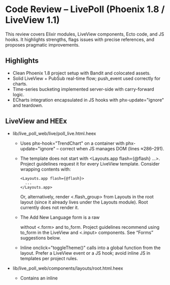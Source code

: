 # Code Review – LivePoll (Phoenix 1.8 / LiveView 1.1)

This review covers Elixir modules, LiveView components, Ecto code, and JS hooks. It highlights strengths, flags issues with precise references, and proposes pragmatic improvements.

## Highlights
- Clean Phoenix 1.8 project setup with Bandit and colocated assets.
- Solid LiveView + PubSub real-time flow; push_event used correctly for charts.
- Time-series bucketing implemented server-side with carry-forward logic.
- ECharts integration encapsulated in JS hooks with phx-update="ignore" and teardown.

## LiveView and HEEx

- lib/live_poll_web/live/poll_live.html.heex
  - Uses phx-hook="TrendChart" on a container with phx-update="ignore" – correct when JS manages DOM (lines ≈286–291).
  - The template does not start with <Layouts.app flash={@flash} ...>. Project guidelines request it for every LiveView template. Consider wrapping contents with:
    
        <Layouts.app flash={@flash}>
          ...
        </Layouts.app>
    
    Or, alternatively, render <.flash_group> from Layouts in the root layout (since it already lives under the Layouts module). Root currently does not render it.
  - The Add New Language form is a raw <form> without <.form> and to_form. Project guidelines recommend using to_form in the LiveView and <.input> components. See “Forms” suggestions below.
  - Inline onclick="toggleTheme()" calls into a global function from the layout. Prefer a LiveView event or a JS hook; avoid inline JS in templates per project rules.

- lib/live_poll_web/components/layouts/root.html.heex
  - Contains an inline <script> for theme management. Project rules discourage inline scripts; move this logic into assets/js/app.js (e.g., a small boot function) and keep only data attributes in markup.
  - Does not render <.flash_group>. Given the rule that <.flash_group> must live in layouts.ex, it’s reasonable to render it here, so LiveViews don’t need to wrap with Layouts.app.

- lib/live_poll_web/components/layouts.ex
  - Provides <Layouts.app> and defines <.flash_group> within the proper module – good. However, <Layouts.app> is not used by PollLive nor root. Either render <Layouts.app> in templates or render <.flash_group> in root.

- lib/live_poll_web/components/core_components.ex
  - Uses daisyUI-oriented classes (btn, alert, toast) in examples and components. Project guidance prefers bespoke Tailwind over daisyUI. Consider removing daisyUI and adjusting classes accordingly.

## LiveView module (server side)

- lib/live_poll_web/live/poll_live.ex
  - mount/3 subscribes to PubSub and seeds assigns – good. Periodic timers every 5s for stats and trend capture – consider consolidating or making intervals configurable to reduce churn under load.
  - handle_event("vote") updates an Option and inserts a VoteEvent. Consider using Repo.update_all for atomic increments if you ever expect heavy concurrency, or explicit SELECT ... FOR UPDATE (with Ecto) to avoid lost updates.
  - handle_event("add_language"): checks for duplicates via Repo.get_by/2 but lacks a DB uniqueness constraint; race conditions can lead to duplicate languages. Add a unique index on poll_options(text) and handle {:error, changeset} on insert.
  - handle_event("change_time_range"): recomputes trend data on each click and pushes updates via push_event – good. See performance notes on recompute.
  - handle_event("seed_data"): schedules :perform_seeding and shows modal – good UX.
  - handle_info(:perform_seeding): inserts ~10k events one-by-one and then updates inserted_at with 10k individual UPDATE statements. This is very slow and DB-heavy. See Performance section for batched insert_all and pre-setting timestamps to avoid UPDATEs.
  - build_trend_data_from_events/1 (≈lines 536–606 and following):
    - Uses dynamic bucket sizing with carry-forward to produce snapshots – nice. For large datasets, the per-bucket reduce in Elixir will be expensive; consider DB aggregation (GROUP BY bucket) or an incremental cache.
    - Preload: the query preloads :option but the association isn’t used; remove preload to reduce overhead.

## Ecto Schemas & DB

- lib/live_poll/poll/option.ex
  - Simple schema with fields :text and :votes – fine.
  - Missing constraints/validations:
    - validate_length(:text, max: 100) and a trimmed input to avoid extremely large values.
    - unique_constraint(:text) if a DB unique index is added.

- lib/live_poll/poll/vote_event.ex
  - Validates inclusion for :event_type – good.
  - Consider a check constraint on votes_after >= 0.

- priv/repo/migrations
  - 20251023072711_create_vote_events.exs defines indices on option_id, inserted_at, language – good coverage for query patterns.
  - Missing a unique index on poll_options(text) if uniqueness is desired.

## JS Hooks and Integration

- assets/js/app.js
  - Imports colocated hooks and registers PieChart and TrendChart – good.
  - CSRF token wiring for LiveSocket – correct.

- assets/js/charts.js
  - PieChart and TrendChart hooks properly initialize, listen for theme changes via MutationObserver, respond to LiveView push_event, handle window resize, and dispose on destroyed – excellent lifecycle management.
  - Tooltip formatter uses HTML string interpolation with seriesName and values derived from user-provided language names. This can be XSS-prone if HTML is interpreted. Consider escaping seriesName or using ECharts rich text/escape mechanisms. See Security.
  - PercentageTrendChart is exported but unused by templates. Remove to reduce bundle size and cognitive load.
  - Color maps duplicated in CSS and JS; consider centralizing mapping (e.g., data attributes + CSS or a single source of truth) to avoid drift.

## Forms (guideline alignment)

- Current Add New Language form is a raw <form>. Project rules recommend:
  - In LiveView: assign(form: to_form(...))
  - In template: <.form for={@form} ...> and <.input field={@form[:name]} ...>
  - Use unique DOM IDs for forms (e.g., id="language-form").

## Code Smells / Dead Code
- PollLive has helpers for drawing SVG pie/trend lines (e.g., pie_slice_path/3, trend_line_points/2) that no longer drive the UI as charts moved to ECharts. Consider removing these helpers and related tests tied to old SVG output to reduce confusion.
- PercentageTrendChart in charts.js is not used in the template.

## Error handling and edges
- Seed operation has no failure path or progress updates; if it fails mid-way, the UI only hides after 800ms. Consider transactions and progress push events for better UX.
- add_language accepts any string; add trim and length caps; reject whitespace-only names; normalize case if needed.

---

## Actionable Recommendations (summary)
- Forms: migrate Add Language to <.form>/<.input> with to_form.
- Layout: move inline theme script into assets/js; render <.flash_group> in root layout or wrap LiveViews with <Layouts.app>.
- DB: add unique index on poll_options(text) + unique_constraint; add validate_length and case/whitespace normalization.
- Performance: batch seeding with insert_all and preset timestamps; remove preload in trend events; consider DB aggregation for trend bucketing.
- JS: sanitize tooltip content; remove unused PercentageTrendChart; centralize color mapping.
- Tests: update tests to reflect ECharts-based charts rather than SVG paths.

## Suggested code changes (illustrative)

1) Database uniqueness and validations

- Migration to add unique index:

    defmodule LivePoll.Repo.Migrations.AddUniqueIndexOnPollOptionsText do
      use Ecto.Migration
      def change do
        create unique_index(:poll_options, [:text])
      end
    end

- Update Option.changeset/2 to normalize and enforce uniqueness:

    def changeset(option, attrs) do
      option
      |> cast(attrs, [:text, :votes])
      |> update_change(:text, fn t -> t |> String.trim() end)
      |> validate_required([:text, :votes])
      |> validate_length(:text, max: 100)
      |> unique_constraint(:text)
    end

2) Remove unused preload in trend query

- lib/live_poll_web/live/poll_live.ex (in build_trend_data_from_events/1):

    events =
      from(e in VoteEvent,
        where: e.inserted_at >= ^cutoff_time,
        order_by: [asc: e.inserted_at]
        # preload: :option   # remove this, not used
      )
      |> Repo.all()

3) Convert Add Language form to to_form + <.input>

- live: assign a form on mount or before render:

    socket = assign(socket, form: to_form(%{"name" => ""}, as: :language))

- template (replace raw <form>):

    <.form for={@form} id="language-form" phx-submit="add_language">
      <.input field={@form[:name]} placeholder="e.g., Kotlin, C#, PHP..." required />
      <.button class="btn btn-primary">Add</.button>
    </.form>

- handle_event to pattern match nested params:

    def handle_event("add_language", %{"language" => %{"name" => name}}, socket) do
      # ... existing logic ...
    end

4) Sanitize ECharts tooltip labels in assets/js/charts.js

- Escape helper:

    function esc(s) {
      return String(s)
        .replace(/&/g, "&amp;")
        .replace(/</g, "&lt;")
        .replace(/>/g, "&gt;")
        .replace(/\"/g, "&quot;")
        .replace(/'/g, "&#39;");
    }

- Use in tooltip formatter:

    formatter: function(params){
      let result = `<strong>${esc(params[0].axisValue)}</strong><br/>`;
      params.forEach(param => {
        result += `<span style="display:inline-block;width:10px;height:10px;border-radius:50%;background-color:${param.color};margin-right:5px;"></span>`;
        result += `${esc(param.seriesName)}: ${Number(param.value).toFixed(1)}%<br/>`;
      });
      return result;
    }

5) Batch insert seeding (outline; full version in performance.md)

- Build a list of maps with inserted_at precomputed and call Repo.insert_all/3 in chunks to avoid 10k individual UPDATEs.
